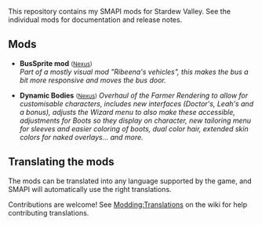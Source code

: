 This repository contains my SMAPI mods for Stardew Valley. See the individual mods for
documentation and release notes.

## Mods
* **BusSprite mod** <small>([Nexus](https://www.nexusmods.com/stardewvalley/mods/11809))</small>  
  _Part of a mostly visual mod "Ribeena's vehicles", this makes the bus
  a bit more responsive and moves the bus door._

* **Dynamic Bodies** <small>([Nexus](https://www.nexusmods.com/stardewvalley/mods/12893))</small>
  _Overhaul of the Farmer Rendering to allow for customisable characters, includes
  new interfaces (Doctor's, Leah's and a bonus), adjusts the Wizard menu to
  also make these accessible, adjustments for Boots so they display on character,
  new tailoring menu for sleeves and easier coloring of boots, dual color hair,
  extended skin colors for naked overlays... and more._

## Translating the mods

The mods can be translated into any language supported by the game, and SMAPI will automatically
use the right translations.

Contributions are welcome! See [Modding:Translations](https://stardewvalleywiki.com/Modding:Translations)
on the wiki for help contributing translations.
